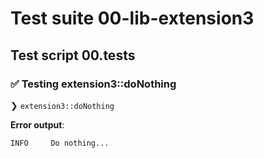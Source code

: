 # Test suite 00-lib-extension3

## Test script 00.tests

### ✅ Testing extension3::doNothing

❯ `extension3::doNothing`

**Error output**:

```text
INFO     Do nothing...
```

